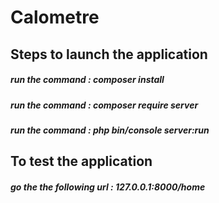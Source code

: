 # Calometre
## Steps to launch the application
##### run the command : composer install
##### run the command : composer require server
##### run the command : php bin/console server:run
## To test the application
##### go the the following url : 127.0.0.1:8000/home

